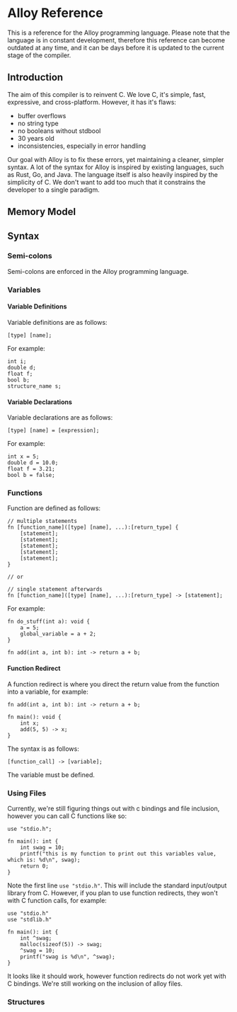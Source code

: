 # Alloy Reference
This is a reference for the Alloy programming language. Please note that the language is in constant development,
therefore this reference can become outdated at any time, and it can be days before it is updated to the current stage
of the compiler.

## Introduction
The aim of this compiler is to reinvent C. We love C, it's simple, fast, expressive, and cross-platform. However, it
has it's flaws:

* buffer overflows
* no string type
* no booleans without stdbool
* 30 years old
* inconsistencies, especially in error handling

Our goal with Alloy is to fix these errors, yet maintaining a cleaner, simpler syntax.
A lot of the syntax for Alloy is inspired by existing languages, such as Rust, Go, and Java. The language itself is
also heavily inspired by the simplicity of C. We don't want to add too much that it constrains the developer to a single paradigm.

## Memory Model


## Syntax

### Semi-colons
Semi-colons are enforced in the Alloy programming language.

### Variables
#### Variable Definitions
Variable definitions are as follows:

	[type] [name];
	
For example:

	int i;
	double d;
	float f;
	bool b;
	structure_name s;

#### Variable Declarations
Variable declarations are as follows:

	[type] [name] = [expression];
	
For example:

	int x = 5;
	double d = 10.0;
	float f = 3.21;
	bool b = false;

### Functions
Function are defined as follows:

	// multiple statements
	fn [function_name]([type] [name], ...):[return_type] {
		[statement];
		[statement];
		[statement];
		[statement];
		[statement];
	}
	
	// or
	
	// single statement afterwards
	fn [function_name]([type] [name], ...):[return_type] -> [statement];

For example:

	fn do_stuff(int a): void {
		a = 5;
		global_variable = a + 2;
	}
	
	fn add(int a, int b): int -> return a + b;
	
#### Function Redirect
A function redirect is where you direct the return value from the function into a variable, for example:

	fn add(int a, int b): int -> return a + b;
	
	fn main(): void {
		int x;
		add(5, 5) -> x;
	}

The syntax is as follows:

	[function_call] -> [variable];
	
The variable must be defined.

### Using Files
Currently, we're still figuring things out with c bindings and file inclusion, however you can call C functions like so:

	use "stdio.h";

	fn main(): int {
		int swag = 10;
		printf("this is my function to print out this variables value, which is: %d\n", swag);
		return 0;
	}

Note the first line `use "stdio.h"`. This will include the standard input/output library from C. However, if you plan to use
function redirects, they won't with C function calls, for example:

	use "stdio.h"
	use "stdlib.h"
	
	fn main(): int {
		int ^swag;
		malloc(sizeof(5)) -> swag;
		^swag = 10;
		printf("swag is %d\n", ^swag);
	}

It looks like it should work, however function redirects do not work yet with C bindings. We're still working on the inclusion
of alloy files.

### Structures
















